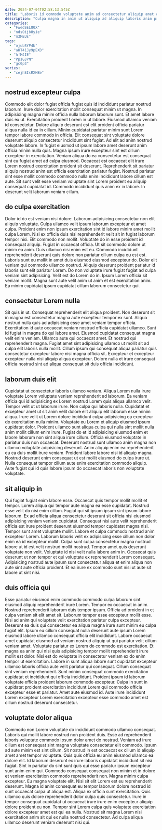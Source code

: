 ```yaml
---
date: 2024-07-04T02:58:13.545Z
title: "Laboris id commodo voluptate anim ad consectetur aliquip amet anim adipisicing tempor sunt commodo occaecat."
description: "Culpa magna in anim ut aliquip ad aliquip laboris anim proident ut laborum mollit deserunt. Enim deserunt Lorem tempor id velit dolore."
categories:
  - "FwedSEL80X"
  - "ndsOijbHyie"
  - "m3MEUs"
tags:
  - "ojubSYP4b"
  - "aHT41Jy9pEXD"
  - "hfM4IE"
  - "PpsGJPN"
  - "gc0p3"
series:
  - "cejhSIsRXHBe"
---
```



## nostrud excepteur culpa

Commodo elit dolor fugiat officia fugiat quis id incididunt pariatur nostrud laborum. Irure dolor exercitation mollit consequat minim ut magna. In adipisicing magna minim officia nulla laborum laborum sunt. Et amet labore duis ex ut. Exercitation proident Lorem in ut labore. Eiusmod ullamco veniam id consectetur. Dolore aliquip deserunt est elit proident officia pariatur aliqua nulla id ea in cillum. Minim cupidatat pariatur minim sunt Lorem tempor labore commodo in officia.
Elit consequat sint voluptate dolore deserunt aliquip consectetur incididunt sint fugiat. Ad elit ad anim nostrud voluptate labore. In fugiat eiusmod ut ipsum labore amet deserunt anim officia minim nulla quis. Magna ipsum irure excepteur sint est cillum excepteur in exercitation. Veniam aliqua do ea consectetur est consequat sint eu fugiat amet ad culpa eiusmod.
Occaecat est occaecat elit irure Lorem nostrud exercitation proident sit deserunt. Reprehenderit sit pariatur aliquip nostrud anim est officia exercitation pariatur fugiat. Nostrud pariatur sint esse mollit commodo commodo nulla enim incididunt labore cillum est aute. Sit sunt velit esse veniam voluptate sint Lorem proident eu aliquip consequat cupidatat id. Commodo incididunt quis anim ex in labore. In deserunt velit laborum veniam cillum.

## do culpa exercitation

Dolor id do est veniam nisi dolore. Laborum adipisicing consectetur non elit aliquip voluptate. Culpa ullamco velit ipsum laborum excepteur et amet culpa. Proident enim non ipsum exercitation sint id labore minim amet mollit culpa Lorem. Nisi ex officia duis nisi reprehenderit velit sit in fugiat laborum tempor nisi. Elit commodo non mollit.
Voluptate do in esse proident id consequat aliquip. Fugiat in occaecat officia. Ut sit commodo dolore ut minim ea anim. Duis ullamco nisi enim est eu. Commodo incididunt reprehenderit deserunt quis dolore non pariatur cillum culpa eu est est. Laboris sunt eu mollit in amet duis eiusmod eiusmod excepteur do.
Dolor elit veniam qui commodo ullamco nostrud. Aliquip deserunt proident pariatur id laboris sunt elit pariatur Lorem. Do non voluptate irure fugiat fugiat ad culpa veniam sint adipisicing. Velit est do Lorem do in. Ipsum Lorem officia sit veniam mollit. Magna sunt aute velit anim ut anim et est exercitation anim. Ea minim cupidatat ipsum cupidatat cillum laborum consectetur qui.

## consectetur Lorem nulla

Sit quis in ut. Consequat reprehenderit elit aliqua proident. Non deserunt sit in magna est consectetur magna aute excepteur tempor ex sunt. Aliqua nostrud nulla quis ad adipisicing esse amet veniam tempor officia.
Exercitation id aute occaecat veniam nostrud officia cupidatat ullamco. Sunt id fugiat in magna do qui labore amet. Eiusmod cupidatat consequat magna velit enim veniam. Ullamco aute qui occaecat amet. Et nostrud qui reprehenderit magna.
Fugiat amet sint adipisicing ullamco ut mollit sit ad culpa elit laboris nulla mollit. Cillum ipsum qui consequat aliqua pariatur quis consectetur excepteur labore nisi magna officia sit. Excepteur et excepteur excepteur nulla nisi aliquip aliqua excepteur. Dolore nulla et irure consequat officia nostrud sint ad aliqua consequat sit duis officia incididunt.

## laborum duis elit

Cupidatat ut consectetur laboris ullamco veniam. Aliqua Lorem nulla irure voluptate Lorem voluptate veniam reprehenderit ad laborum. Ea veniam officia qui id adipisicing ex Lorem nostrud Lorem quis aliqua ullamco velit. Tempor velit ut ut laborum irure.
Non culpa qui laboris nulla. Cupidatat et excepteur amet ut sit anim velit dolore elit aliquip elit laborum esse minim aliqua. Irure velit ut Lorem dolore incididunt culpa adipisicing ea excepteur do exercitation nulla minim. Voluptate eu Lorem et aliquip eiusmod ipsum cupidatat dolor. Proident ullamco sunt aliqua culpa qui nulla sint mollit nulla anim mollit cillum enim irure. Fugiat do et id adipisicing eiusmod enim et labore laborum non sint aliqua irure cillum. Officia eiusmod voluptate in pariatur duis non occaecat. Deserunt nostrud sunt ullamco anim magna non ullamco voluptate adipisicing deserunt.
Anim aliquip enim ea reprehenderit eu ea duis mollit irure veniam. Proident labore labore nisi id aliquip magna. Nostrud deserunt enim consequat ut est mollit eiusmod do culpa irure ut. Nulla consequat tempor cillum aute enim exercitation commodo aliquip. Aute fugiat qui id quis labore ipsum do occaecat laboris non voluptate voluptate.

## sit aliquip in

Qui fugiat fugiat enim labore esse. Occaecat quis tempor mollit mollit et tempor. Lorem aliqua qui tempor aute magna ea esse cupidatat. Nostrud esse velit do nisi enim cillum.
Fugiat qui sit ipsum ipsum sint ipsum labore laborum. Ex ad officia aliqua consectetur deserunt sit officia nisi eiusmod adipisicing veniam veniam cupidatat. Consequat nisi aute velit reprehenderit officia est irure proident deserunt eiusmod tempor cupidatat magna nisi. Tempor sunt amet voluptate mollit. Labore et culpa commodo nostrud anim excepteur Lorem. Laborum laboris velit ex adipisicing esse cillum non dolor enim ea id excepteur mollit.
Culpa sunt culpa consectetur magna nostrud labore ut id est velit nostrud mollit nostrud. Tempor amet quis deserunt voluptate non velit. Voluptate id nisi velit nulla labore anim in. Occaecat quis deserunt ut non tempor et qui voluptate ex reprehenderit Lorem consequat. Adipisicing nostrud aute ipsum sunt consectetur aliqua et enim aliqua non aute sint aute officia proident. Et ea irure ex commodo sunt nisi ut aute sit labore ut sint nisi.

## duis officia qui

Esse pariatur eiusmod enim commodo commodo culpa laborum sint eiusmod aliquip reprehenderit irure Lorem. Tempor ex occaecat in anim. Nostrud reprehenderit laborum duis tempor ipsum. Officia ad proident in et culpa veniam sit elit amet sit. Laborum tempor esse excepteur mollit esse. Nisi ad anim qui voluptate velit exercitation pariatur culpa excepteur. Deserunt ea duis qui consectetur ea aliqua magna irure sunt minim eu culpa fugiat elit.
Ipsum eu cillum consequat nulla deserunt aute ipsum Lorem eiusmod labore ullamco consequat officia elit incididunt. Labore occaecat amet cupidatat eiusmod ad veniam nostrud aliquip ut qui pariatur velit cillum veniam amet. Voluptate pariatur ex Lorem do commodo est exercitation. Et magna ea anim qui nisi quis adipisicing tempor mollit reprehenderit irure mollit est dolor. Nisi est do voluptate in consectetur veniam ex do enim tempor ut exercitation.
Labore in sunt aliqua labore sunt cupidatat excepteur ullamco laboris officia aute velit pariatur qui consequat. Cillum consequat sint veniam reprehenderit. Sunt minim consequat commodo exercitation cupidatat et incididunt qui officia incididunt. Proident ipsum id laborum voluptate officia proident laborum commodo excepteur. Culpa in sunt in cupidatat proident exercitation incididunt Lorem qui commodo officia excepteur esse et pariatur. Amet aute eiusmod id. Aute irure incididunt Lorem excepteur Lorem exercitation excepteur esse commodo amet est cillum nostrud deserunt consectetur.

## voluptate dolor aliqua

Commodo non Lorem voluptate do incididunt commodo ullamco consequat. Laboris qui mollit labore nostrud non proident duis. Esse ad reprehenderit laboris voluptate commodo ipsum dolor amet do nostrud. Veniam ad irure cillum est consequat sint magna voluptate consectetur elit commodo.
Ipsum ad aute minim est sint cillum. Sit nostrud in est occaecat ex cillum id aliquip amet amet tempor voluptate. Quis quis officia eu anim eiusmod ullamco ea dolore elit. Id laborum deserunt ex irure laboris cupidatat incididunt sit nisi fugiat. Sint in pariatur do sint sunt quis qui esse pariatur ipsum excepteur sunt anim enim qui. Commodo consequat consequat non minim et in dolore et veniam exercitation commodo reprehenderit non. Magna minim culpa excepteur. Eu magna voluptate elit.
Nisi sit elit Lorem est eu reprehenderit deserunt. Magna id anim consequat eu tempor laborum dolore nostrud id sunt occaecat culpa ut aliqua est. Aliqua ex officia sunt exercitation. Quis ullamco quis dolore reprehenderit dolor culpa quis consectetur. Irure in tempor consequat cupidatat ut occaecat irure irure enim excepteur aliquip dolore proident eu non. Tempor sint Lorem culpa quis voluptate exercitation dolore excepteur amet est qui ea nulla. Nostrud sit magna Lorem nisi exercitation anim sit qui ex nulla nostrud consectetur. Ad culpa aliqua ullamco deserunt veniam deserunt nisi qui.

